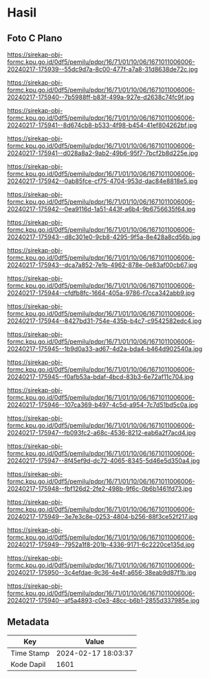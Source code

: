 # Hasil

## Foto C Plano

https://sirekap-obj-formc.kpu.go.id/0df5/pemilu/pdpr/16/71/01/10/06/1671011006006-20240217-175939--55dc9d7a-8c00-477f-a7a8-31d8638de72c.jpg

https://sirekap-obj-formc.kpu.go.id/0df5/pemilu/pdpr/16/71/01/10/06/1671011006006-20240217-175940--7b5988ff-b83f-499a-927e-d2638c74fc9f.jpg

https://sirekap-obj-formc.kpu.go.id/0df5/pemilu/pdpr/16/71/01/10/06/1671011006006-20240217-175941--8d674cb8-b533-4f98-b454-41ef804262bf.jpg

https://sirekap-obj-formc.kpu.go.id/0df5/pemilu/pdpr/16/71/01/10/06/1671011006006-20240217-175941--d028a8a2-9ab2-49b6-95f7-7bcf2b8d225e.jpg

https://sirekap-obj-formc.kpu.go.id/0df5/pemilu/pdpr/16/71/01/10/06/1671011006006-20240217-175942--0ab85fce-cf75-4704-953d-dac84e8818e5.jpg

https://sirekap-obj-formc.kpu.go.id/0df5/pemilu/pdpr/16/71/01/10/06/1671011006006-20240217-175942--0ea9116d-1a51-443f-a6b4-9b6756635f64.jpg

https://sirekap-obj-formc.kpu.go.id/0df5/pemilu/pdpr/16/71/01/10/06/1671011006006-20240217-175943--d8c301e0-9cb8-4295-9f5a-8e428a8cd56b.jpg

https://sirekap-obj-formc.kpu.go.id/0df5/pemilu/pdpr/16/71/01/10/06/1671011006006-20240217-175943--dca7a852-7e1b-4962-878e-0e83af00cb67.jpg

https://sirekap-obj-formc.kpu.go.id/0df5/pemilu/pdpr/16/71/01/10/06/1671011006006-20240217-175944--cfdfb8fc-1664-405a-9786-f7cca342abb9.jpg

https://sirekap-obj-formc.kpu.go.id/0df5/pemilu/pdpr/16/71/01/10/06/1671011006006-20240217-175944--8427bd31-754e-435b-b4c7-c9542582edc4.jpg

https://sirekap-obj-formc.kpu.go.id/0df5/pemilu/pdpr/16/71/01/10/06/1671011006006-20240217-175945--1b9d0a33-ad67-4d2a-bda4-b464d902540a.jpg

https://sirekap-obj-formc.kpu.go.id/0df5/pemilu/pdpr/16/71/01/10/06/1671011006006-20240217-175945--f0afb53a-bdaf-4bcd-83b3-6e72af11c704.jpg

https://sirekap-obj-formc.kpu.go.id/0df5/pemilu/pdpr/16/71/01/10/06/1671011006006-20240217-175946--107ca369-b497-4c5d-a954-7c7d51bd5c0a.jpg

https://sirekap-obj-formc.kpu.go.id/0df5/pemilu/pdpr/16/71/01/10/06/1671011006006-20240217-175947--fb093fc2-a68c-4536-8212-eab6a2f7acd4.jpg

https://sirekap-obj-formc.kpu.go.id/0df5/pemilu/pdpr/16/71/01/10/06/1671011006006-20240217-175947--8f45ef9d-dc72-4065-8345-5d46e5d350a4.jpg

https://sirekap-obj-formc.kpu.go.id/0df5/pemilu/pdpr/16/71/01/10/06/1671011006006-20240217-175948--fbf126d2-2fe2-498b-9f6c-0b6b1461fd73.jpg

https://sirekap-obj-formc.kpu.go.id/0df5/pemilu/pdpr/16/71/01/10/06/1671011006006-20240217-175949--3e7e3c8e-0253-4804-b256-88f3ce52f217.jpg

https://sirekap-obj-formc.kpu.go.id/0df5/pemilu/pdpr/16/71/01/10/06/1671011006006-20240217-175949--7952a1f8-201b-4336-9171-6c2220ce135d.jpg

https://sirekap-obj-formc.kpu.go.id/0df5/pemilu/pdpr/16/71/01/10/06/1671011006006-20240217-175950--3c4efdae-9c36-4e4f-a656-38eab9d87f1b.jpg

https://sirekap-obj-formc.kpu.go.id/0df5/pemilu/pdpr/16/71/01/10/06/1671011006006-20240217-175940--af5a4893-c0e3-48cc-b6b1-2855d337985e.jpg


## Metadata

| Key        | Value               |
| ---------- | ------------------- |
| Time Stamp | 2024-02-17 18:03:37 |
| Kode Dapil | 1601                |



